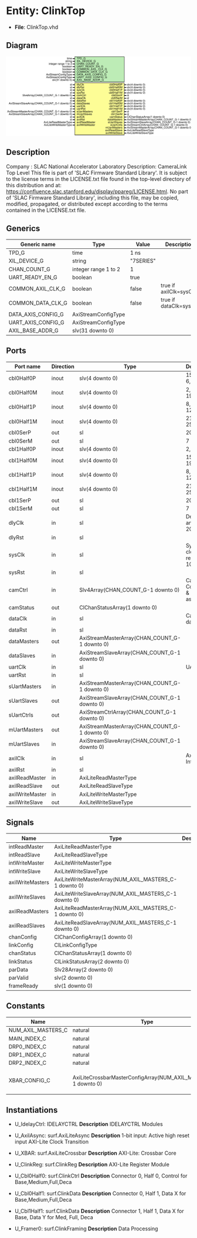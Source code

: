 # Entity: ClinkTop

- **File**: ClinkTop.vhd
## Diagram

![Diagram](ClinkTop.svg "Diagram")
## Description

Company    : SLAC National Accelerator Laboratory
Description:
CameraLink Top Level
This file is part of 'SLAC Firmware Standard Library'.
It is subject to the license terms in the LICENSE.txt file found in the
top-level directory of this distribution and at:
   https://confluence.slac.stanford.edu/display/ppareg/LICENSE.html.
No part of 'SLAC Firmware Standard Library', including this file,
may be copied, modified, propagated, or distributed except according to
the terms contained in the LICENSE.txt file.
## Generics

| Generic name       | Type                 | Value     | Description            |
| ------------------ | -------------------- | --------- | ---------------------- |
| TPD_G              | time                 | 1 ns      |                        |
| XIL_DEVICE_G       | string               | "7SERIES" |                        |
| CHAN_COUNT_G       | integer range 1 to 2 | 1         |                        |
| UART_READY_EN_G    | boolean              | true      |                        |
| COMMON_AXIL_CLK_G  | boolean              | false     | true if axilClk=sysClk |
| COMMON_DATA_CLK_G  | boolean              | false     | true if dataClk=sysClk |
| DATA_AXIS_CONFIG_G | AxiStreamConfigType  |           |                        |
| UART_AXIS_CONFIG_G | AxiStreamConfigType  |           |                        |
| AXIL_BASE_ADDR_G   | slv(31 downto 0)     |           |                        |
## Ports

| Port name       | Direction | Type                                          | Description                         |
| --------------- | --------- | --------------------------------------------- | ----------------------------------- |
| cbl0Half0P      | inout     | slv(4 downto 0)                               | 15, 17,  5,  6,  3                  |
| cbl0Half0M      | inout     | slv(4 downto 0)                               |  2,  4, 18, 19, 16                  |
| cbl0Half1P      | inout     | slv(4 downto 0)                               |  8, 10, 11, 12,  9                  |
| cbl0Half1M      | inout     | slv(4 downto 0)                               | 21, 23, 24, 25, 22                  |
| cbl0SerP        | out       | sl                                            | 20                                  |
| cbl0SerM        | out       | sl                                            | 7                                   |
| cbl1Half0P      | inout     | slv(4 downto 0)                               |  2,  4,  5,  6, 3                   |
| cbl1Half0M      | inout     | slv(4 downto 0)                               | 15, 17, 18, 19 16                   |
| cbl1Half1P      | inout     | slv(4 downto 0)                               |  8, 10, 11, 12,  9                  |
| cbl1Half1M      | inout     | slv(4 downto 0)                               | 21, 23, 24, 25, 22                  |
| cbl1SerP        | out       | sl                                            | 20                                  |
| cbl1SerM        | out       | sl                                            | 7                                   |
| dlyClk          | in        | sl                                            | Delay clock and reset, 200Mhz       |
| dlyRst          | in        | sl                                            |                                     |
| sysClk          | in        | sl                                            | System clock and reset, > 100 Mhz   |
| sysRst          | in        | sl                                            |                                     |
| camCtrl         | in        | Slv4Array(CHAN_COUNT_G-1 downto 0)            | Camera Control Bits & status, async |
| camStatus       | out       | ClChanStatusArray(1 downto 0)                 |                                     |
| dataClk         | in        | sl                                            | Camera data                         |
| dataRst         | in        | sl                                            |                                     |
| dataMasters     | out       | AxiStreamMasterArray(CHAN_COUNT_G-1 downto 0) |                                     |
| dataSlaves      | in        | AxiStreamSlaveArray(CHAN_COUNT_G-1 downto 0)  |                                     |
| uartClk         | in        | sl                                            | UART data                           |
| uartRst         | in        | sl                                            |                                     |
| sUartMasters    | in        | AxiStreamMasterArray(CHAN_COUNT_G-1 downto 0) |                                     |
| sUartSlaves     | out       | AxiStreamSlaveArray(CHAN_COUNT_G-1 downto 0)  |                                     |
| sUartCtrls      | out       | AxiStreamCtrlArray(CHAN_COUNT_G-1 downto 0)   |                                     |
| mUartMasters    | out       | AxiStreamMasterArray(CHAN_COUNT_G-1 downto 0) |                                     |
| mUartSlaves     | in        | AxiStreamSlaveArray(CHAN_COUNT_G-1 downto 0)  |                                     |
| axilClk         | in        | sl                                            | Axi-Lite Interface                  |
| axilRst         | in        | sl                                            |                                     |
| axilReadMaster  | in        | AxiLiteReadMasterType                         |                                     |
| axilReadSlave   | out       | AxiLiteReadSlaveType                          |                                     |
| axilWriteMaster | in        | AxiLiteWriteMasterType                        |                                     |
| axilWriteSlave  | out       | AxiLiteWriteSlaveType                         |                                     |
## Signals

| Name             | Type                                                   | Description |
| ---------------- | ------------------------------------------------------ | ----------- |
| intReadMaster    | AxiLiteReadMasterType                                  |             |
| intReadSlave     | AxiLiteReadSlaveType                                   |             |
| intWriteMaster   | AxiLiteWriteMasterType                                 |             |
| intWriteSlave    | AxiLiteWriteSlaveType                                  |             |
| axilWriteMasters | AxiLiteWriteMasterArray(NUM_AXIL_MASTERS_C-1 downto 0) |             |
| axilWriteSlaves  | AxiLiteWriteSlaveArray(NUM_AXIL_MASTERS_C-1 downto 0)  |             |
| axilReadMasters  | AxiLiteReadMasterArray(NUM_AXIL_MASTERS_C-1 downto 0)  |             |
| axilReadSlaves   | AxiLiteReadSlaveArray(NUM_AXIL_MASTERS_C-1 downto 0)   |             |
| chanConfig       | ClChanConfigArray(1 downto 0)                          |             |
| linkConfig       | ClLinkConfigType                                       |             |
| chanStatus       | ClChanStatusArray(1 downto 0)                          |             |
| linkStatus       | ClLinkStatusArray(2 downto 0)                          |             |
| parData          | Slv28Array(2 downto 0)                                 |             |
| parValid         | slv(2 downto 0)                                        |             |
| frameReady       | slv(1 downto 0)                                        |             |
## Constants

| Name               | Type                                                            | Value                                                                                                                                                                       | Description |
| ------------------ | --------------------------------------------------------------- | --------------------------------------------------------------------------------------------------------------------------------------------------------------------------- | ----------- |
| NUM_AXIL_MASTERS_C | natural                                                         |  4                                                                                                                                                                          |             |
| MAIN_INDEX_C       | natural                                                         |  0                                                                                                                                                                          |             |
| DRP0_INDEX_C       | natural                                                         |  1                                                                                                                                                                          |             |
| DRP1_INDEX_C       | natural                                                         |  2                                                                                                                                                                          |             |
| DRP2_INDEX_C       | natural                                                         |  3                                                                                                                                                                          |             |
| XBAR_CONFIG_C      | AxiLiteCrossbarMasterConfigArray(NUM_AXIL_MASTERS_C-1 downto 0) |  genAxiLiteConfig(NUM_AXIL_MASTERS_C,<br><span style="padding-left:20px"> AXIL_BASE_ADDR_G,<br><span style="padding-left:20px"> 14,<br><span style="padding-left:20px"> 12) |             |
## Instantiations

- U_IdelayCtrl: IDELAYCTRL
**Description**
IDELAYCTRL Modules

- U_AxilAsync: surf.AxiLiteAsync
**Description**
1-bit input: Active high reset input
AXI-Lite Clock Transition

- U_XBAR: surf.AxiLiteCrossbar
**Description**
AXI-Lite: Crossbar Core

- U_ClinkReg: surf.ClinkReg
**Description**
AXI-Lite Register Module

- U_Cbl0Half0: surf.ClinkCtrl
**Description**
Connector 0, Half 0, Control for Base,Medium,Full,Deca

- U_Cbl0Half1: surf.ClinkData
**Description**
Connector 0, Half 1, Data X for Base,Medium,Full,Deca

- U_Cbl1Half1: surf.ClinkData
**Description**
Connector 1, Half 1, Data X for Base, Data Y for Med, Full, Deca

- U_Framer0: surf.ClinkFraming
**Description**
Data Processing

